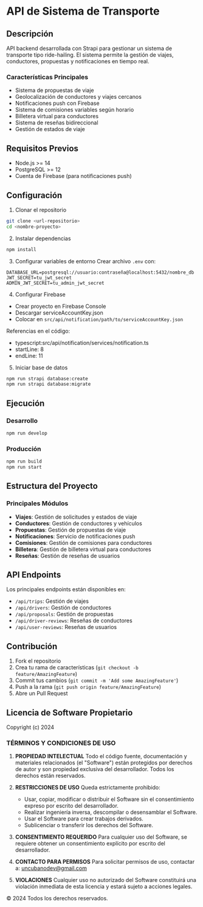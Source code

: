 # API de Sistema de Transporte

## Descripción

API backend desarrollada con Strapi para gestionar un sistema de transporte tipo ride-hailing. El sistema permite la gestión de viajes, conductores, propuestas y notificaciones en tiempo real.

### Características Principales

- Sistema de propuestas de viaje
- Geolocalización de conductores y viajes cercanos
- Notificaciones push con Firebase
- Sistema de comisiones variables según horario
- Billetera virtual para conductores
- Sistema de reseñas bidireccional
- Gestión de estados de viaje

## Requisitos Previos

- Node.js >= 14
- PostgreSQL >= 12
- Cuenta de Firebase (para notificaciones push)

## Configuración

1. Clonar el repositorio

```bash
git clone <url-repositorio>
cd <nombre-proyecto>
```

2. Instalar dependencias

```bash
npm install
```

3. Configurar variables de entorno
   Crear archivo `.env` con:

```env
DATABASE_URL=postgresql://usuario:contraseña@localhost:5432/nombre_db
JWT_SECRET=tu_jwt_secret
ADMIN_JWT_SECRET=tu_admin_jwt_secret
```

4. Configurar Firebase

- Crear proyecto en Firebase Console
- Descargar serviceAccountKey.json
- Colocar en `src/api/notification/path/to/serviceAccountKey.json`

Referencias en el código:

- typescript:src/api/notification/services/notification.ts
- startLine: 8
- endLine: 11

5. Iniciar base de datos

```bash
npm run strapi database:create
npm run strapi database:migrate
```

## Ejecución

### Desarrollo

```bash
npm run develop
```

### Producción

```bash
npm run build
npm run start
```

## Estructura del Proyecto

### Principales Módulos

- **Viajes**: Gestión de solicitudes y estados de viaje
- **Conductores**: Gestión de conductores y vehículos
- **Propuestas**: Gestión de propuestas de viaje
- **Notificaciones**: Servicio de notificaciones push
- **Comisiones**: Gestión de comisiones para conductores
- **Billetera**: Gestión de billetera virtual para conductores
- **Reseñas**: Gestión de reseñas de usuarios

## API Endpoints

Los principales endpoints están disponibles en:

- `/api/trips`: Gestión de viajes
- `/api/drivers`: Gestión de conductores
- `/api/proposals`: Gestión de propuestas
- `/api/driver-reviews`: Reseñas de conductores
- `/api/user-reviews`: Reseñas de usuarios

## Contribución

1. Fork el repositorio
2. Crea tu rama de características (`git checkout -b feature/AmazingFeature`)
3. Commit tus cambios (`git commit -m 'Add some AmazingFeature'`)
4. Push a la rama (`git push origin feature/AmazingFeature`)
5. Abre un Pull Request

## Licencia de Software Propietario

Copyright (c) 2024

### TÉRMINOS Y CONDICIONES DE USO

1. **PROPIEDAD INTELECTUAL**
   Todo el código fuente, documentación y materiales relacionados (el "Software") están protegidos por derechos de autor y son propiedad exclusiva del desarrollador. Todos los derechos están reservados.

2. **RESTRICCIONES DE USO**
   Queda estrictamente prohibido:

   - Usar, copiar, modificar o distribuir el Software sin el consentimiento expreso por escrito del desarrollador.
   - Realizar ingeniería inversa, descompilar o desensamblar el Software.
   - Usar el Software para crear trabajos derivados.
   - Sublicenciar o transferir los derechos del Software.

3. **CONSENTIMIENTO REQUERIDO**
   Para cualquier uso del Software, se requiere obtener un consentimiento explícito por escrito del desarrollador.

4. **CONTACTO PARA PERMISOS**
   Para solicitar permisos de uso, contactar a:
   uncubanodev@gmail.com

5. **VIOLACIONES**
   Cualquier uso no autorizado del Software constituirá una violación inmediata de esta licencia y estará sujeto a acciones legales.

© 2024 Todos los derechos reservados.
